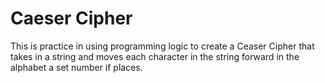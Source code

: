 # Caeser Cipher

This is practice in using programming logic to create a Ceaser Cipher that takes in a string and moves each character in the string forward in the alphabet a set number if places.